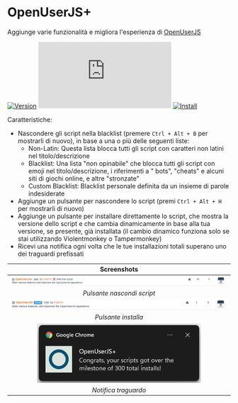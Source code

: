 # OpenUserJS+

Aggiunge varie funzionalità e migliora l'esperienza di [OpenUserJS][openuserjs-link]

[![Version][version-badge]][link] [![Size][size-badge]][link] [![Install][install-badge]][download-link]

Caratteristiche:

* Nascondere gli script nella blacklist (premere `Ctrl + Alt + B` per mostrarli di nuovo), in base a una o più delle seguenti liste:
  * Non-Latin: Questa lista blocca tutti gli script con caratteri non latini nel titolo/descrizione
  * Blacklist: Una lista "non opinabile" che blocca tutti gli script con emoji nel titolo/descrizione, i riferimenti a " bots", "cheats" e alcuni siti di giochi online, e altre "stronzate"
  * Custom Blacklist: Blacklist personale definita da un insieme di parole indesiderate
* Aggiunge un pulsante per nascondere lo script (premi `Ctrl + Alt + H` per mostrarli di nuovo)
* Aggiunge un pulsante per installare direttamente lo script, che mostra la versione dello script e che cambia dinamicamente in base alla tua versione, se presente, già installata (il cambio dinamico funziona solo se stai utilizzando Violentmonkey o Tampermonkey)
* Ricevi una notifica ogni volta che le tue installazioni totali superano uno dei traguardi prefissati

|                   Screenshots                   |
| :---------------------------------------------: |
|   [![Hide script button][screenshot-1]][link]   |
|           _Pulsante nascondi script_            |
|     [![Install button][screenshot-2]][link]     |
|               _Pulsante installa_               |
| [![Milestone notification][screenshot-3]][link] |
|              _Notifica traguardo_               |

[link]: #openuserjs
[openuserjs-link]: https://openuserjs.org/

[version-badge]: https://flat.badgen.net/runkit/iFelix18/version/Userscripts/openuserjs-plus
[size-badge]: https://flat.badgen.net/badgesize/normal/iFelix18/Userscripts/master/userscripts/openuserjs-plus.user.js
[install-badge]: https://flat.badgen.net/badge/install%20directly%20from/jsDelivr/blue "Clicca qui!"

[download-link]: https://cdn.jsdelivr.net/gh/iFelix18/Userscripts@master/userscripts/openuserjs-plus.user.js "Clicca qui!"

[screenshot-1]: https://github.com/iFelix18/Userscripts/blob/master/userscripts/docs/screenshots/openuserjs-plus_hide-script-button.png?raw=true "Pulsante nascondi script"
[screenshot-2]: https://github.com/iFelix18/Userscripts/blob/master/userscripts/docs/screenshots/openuserjs-plus_install-button.png?raw=true "Pulsante installa"
[screenshot-3]: https://github.com/iFelix18/Userscripts/blob/master/userscripts/docs/screenshots/openuserjs-plus_milestone-notification.png?raw=true "Notifica traguardo"
